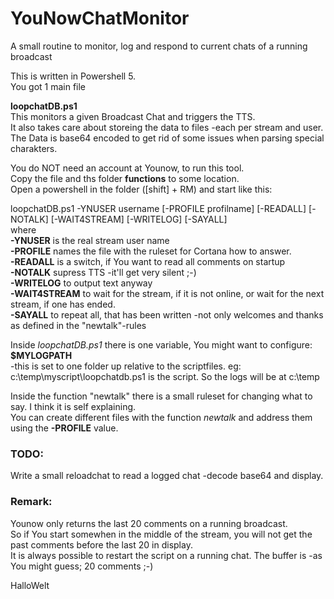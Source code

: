 ﻿# YouNowChatMonitor
A small routine to monitor, log and respond to current chats of a running broadcast

This is written in Powershell 5.  
You got 1 main file  

**loopchatDB.ps1**  
This monitors a given Broadcast Chat and triggers the TTS.  
It also takes care about storeing the data to files -each per stream and user.  
The Data is base64 encoded to get rid of some issues when parsing special charakters.  

You do NOT need an account at Younow, to run this tool.  
Copy the file and ths folder **functions** to some location.  
Open a powershell in the folder ([shift] + RM) and start like this:  

loopchatDB.ps1 -YNUSER username [-PROFILE profilname] [-READALL] [-NOTALK] [-WAIT4STREAM] [-WRITELOG] [-SAYALL]  
where  
**-YNUSER** is the real stream user name  
**-PROFILE** names the file with the ruleset for Cortana how to answer.  
**-READALL** is a switch, if You want to read all comments on startup  
**-NOTALK** supress TTS -it'll get very silent ;-)  
**-WRITELOG** to output text anyway  
**-WAIT4STREAM** to wait for the stream, if it is not online, or wait for the next stream, if one has ended.  
**-SAYALL** to repeat all, that has been written -not only welcomes and thanks as defined in the "newtalk"-rules  

Inside *loopchatDB.ps1* there is one variable, You might want to configure:  
**$MYLOGPATH**  
-this is set to one folder up relative to the scriptfiles. eg: c:\temp\myscript\loopchatdb.ps1 is the script. So the logs will be at c:\temp  

Inside the function "newtalk" there is a small ruleset for changing what to say. I think it is self explaining.  
You can create different files with the function *newtalk* and address them using the **-PROFILE** value.  

### TODO:
Write a small reloadchat to read a logged chat -decode base64 and display.  

### Remark:
Younow only returns the last 20 comments on a running broadcast.  
So if You start somewhen in the middle of the stream, you will not get the past comments before the last 20 in display.  
It is always possible to restart the script on a running chat. The buffer is -as You might guess; 20 comments ;-)  
  
HalloWelt


